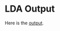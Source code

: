 # LDA Output

Here is the [output](https://github.com/SF-Nexus/extracted-features/blob/main/data/LDA_output/LDA_Topics_Visualization.html).
